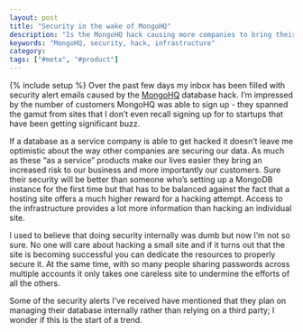 ```yaml
---
layout: post
title: "Security in the wake of MongoHQ"
description: "Is the MongoHQ hack causing more companies to bring their security in house?"
keywords: "MongoHQ, security, hack, infrastructure"
category:
tags: ["#meta", "#product"]
---
```

{% include setup %}
Over the past few days my inbox has been filled with security alert emails caused by the <a href="https://www.mongohq.com/home" target="_blank">MongoHQ</a> database hack. I’m impressed by the number of customers MongoHQ was able to sign up - they spanned the gamut from sites that I don’t even recall signing up for to startups that have been getting significant buzz.

If a database as a service company is able to get hacked it doesn’t leave me optimistic about the way other companies are securing our data. As much as these “as a service” products make our lives easier they bring an increased risk to our business and more importantly our customers. Sure their security will be better than someone who’s setting up a MongoDB instance for the first time but that has to be balanced against the fact that a hosting site offers a much higher reward for a hacking attempt. Access to the infrastructure provides a lot more information than hacking an individual site.

I used to believe that doing security internally was dumb but now I’m not so sure. No one will care about hacking a small site and if it turns out that the site is becoming successful you can dedicate the resources to properly secure it. At the same time, with so many people sharing passwords across multiple accounts it only takes one careless site to undermine the efforts of all the others.

Some of the security alerts I’ve received have mentioned that they plan on managing their database internally rather than relying on a third party; I wonder if this is the start of a trend.